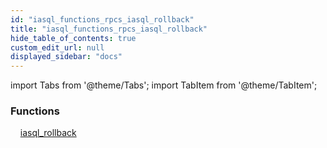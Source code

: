 ```yaml
---
id: "iasql_functions_rpcs_iasql_rollback"
title: "iasql_functions_rpcs_iasql_rollback"
hide_table_of_contents: true
custom_edit_url: null
displayed_sidebar: "docs"
---
```


import Tabs from '@theme/Tabs';
import TabItem from '@theme/TabItem';

<Tabs>
  <TabItem value="Components" label="Components" default>

### Functions
    [iasql_rollback](../../builtin/tables/iasql_functions_rpcs_iasql_rollback.IasqlRollback)

</TabItem>
  <TabItem value="Code examples" label="Code examples">

</TabItem>
</Tabs>
